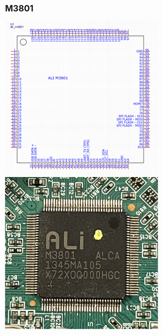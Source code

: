 # M3801
![pinout](https://github.com/michal4132/ali_sdk/blob/master/docs/pinout_ali_m3801.png)
![pic](https://github.com/michal4132/ali_sdk/blob/master/docs/ali_m3801.jpg)
